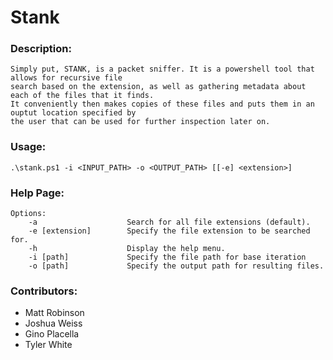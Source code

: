 # Stank
### Description: 
    Simply put, STANK, is a packet sniffer. It is a powershell tool that allows for recursive file  
    search based on the extension, as well as gathering metadata about each of the files that it finds. 
    It conveniently then makes copies of these files and puts them in an ouptut location specified by 
    the user that can be used for further inspection later on.
### Usage:
    .\stank.ps1 -i <INPUT_PATH> -o <OUTPUT_PATH> [[-e] <extension>]
### Help Page:
    Options:
        -a                    Search for all file extensions (default).
        -e [extension]        Specify the file extension to be searched for.
        -h                    Display the help menu.
        -i [path]             Specify the file path for base iteration
        -o [path]             Specify the output path for resulting files.
### Contributors:
  - Matt Robinson
  - Joshua Weiss
  - Gino Placella
  - Tyler White
